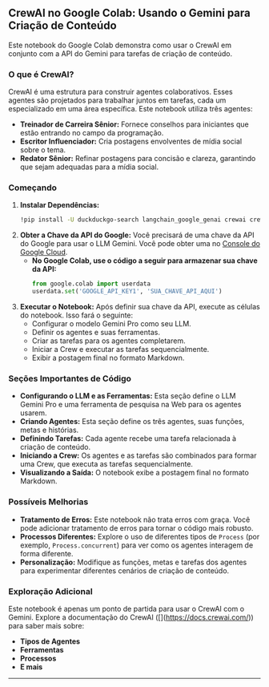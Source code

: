 ## CrewAI no Google Colab: Usando o Gemini para Criação de Conteúdo

Este notebook do Google Colab demonstra como usar o CrewAI em conjunto com a API do Gemini para tarefas de criação de conteúdo.

### **O que é CrewAI?**

CrewAI é uma estrutura para construir agentes colaborativos. Esses agentes são projetados para trabalhar juntos em tarefas, cada um especializado em uma área específica. Este notebook utiliza três agentes:

* **Treinador de Carreira Sênior:** Fornece conselhos para iniciantes que estão entrando no campo da programação.
* **Escritor Influenciador:** Cria postagens envolventes de mídia social sobre o tema.
* **Redator Sênior:** Refinar postagens para concisão e clareza, garantindo que sejam adequadas para a mídia social.

### **Começando**

1. **Instalar Dependências:**
   ```bash
   !pip install -U duckduckgo-search langchain_google_genai crewai crewai_tools
   ```
2. **Obter a Chave da API do Google:**
   Você precisará de uma chave da API do Google para usar o LLM Gemini. Você pode obter uma no [Console do Google Cloud](https://console.cloud.google.com/).  
   * **No Google Colab, use o código a seguir para armazenar sua chave da API:**
     ```python
     from google.colab import userdata
     userdata.set('GOOGLE_API_KEY1', 'SUA_CHAVE_API_AQUI') 
     ```
3. **Executar o Notebook:**
   Após definir sua chave da API, execute as células do notebook. Isso fará o seguinte:
    * Configurar o modelo Gemini Pro como seu LLM.
    * Definir os agentes e suas ferramentas.
    * Criar as tarefas para os agentes completarem.
    * Iniciar a Crew e executar as tarefas sequencialmente.
    * Exibir a postagem final no formato Markdown.

### **Seções Importantes de Código**

* **Configurando o LLM e as Ferramentas:** Esta seção define o LLM Gemini Pro e uma ferramenta de pesquisa na Web para os agentes usarem.
* **Criando Agentes:** Esta seção define os três agentes, suas funções, metas e histórias.
* **Definindo Tarefas:** Cada agente recebe uma tarefa relacionada à criação de conteúdo.
* **Iniciando a Crew:** Os agentes e as tarefas são combinados para formar uma Crew, que executa as tarefas sequencialmente.
* **Visualizando a Saída:** O notebook exibe a postagem final no formato Markdown.

### **Possíveis Melhorias**

* **Tratamento de Erros:** Este notebook não trata erros com graça. Você pode adicionar tratamento de erros para tornar o código mais robusto.
* **Processos Diferentes:** Explore o uso de diferentes tipos de `Process` (por exemplo, `Process.concurrent`) para ver como os agentes interagem de forma diferente.
* **Personalização:** Modifique as funções, metas e tarefas dos agentes para experimentar diferentes cenários de criação de conteúdo.

### **Exploração Adicional**

Este notebook é apenas um ponto de partida para usar o CrewAI com o Gemini. Explore a documentação do CrewAI ([[](https://docs.crewai.com/)](https://docs.crewai.com/)) para saber mais sobre:

* **Tipos de Agentes** 
* **Ferramentas**  
* **Processos**
* **E mais**

***
